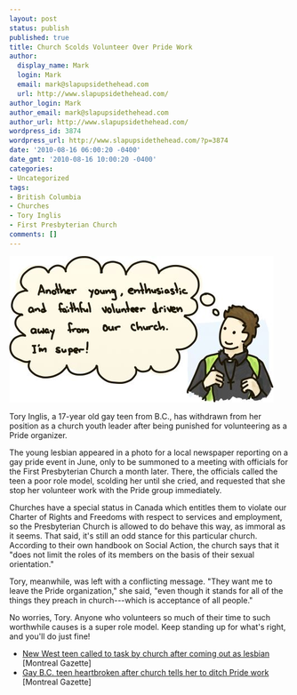 ```yaml
---
layout: post
status: publish
published: true
title: Church Scolds Volunteer Over Pride Work
author:
  display_name: Mark
  login: Mark
  email: mark@slapupsidethehead.com
  url: http://www.slapupsidethehead.com/
author_login: Mark
author_email: mark@slapupsidethehead.com
author_url: http://www.slapupsidethehead.com/
wordpress_id: 3874
wordpress_url: http://www.slapupsidethehead.com/?p=3874
date: '2010-08-16 06:00:20 -0400'
date_gmt: '2010-08-16 10:00:20 -0400'
categories:
- Uncategorized
tags:
- British Columbia
- Churches
- Tory Inglis
- First Presbyterian Church
comments: []
---
```

![Priest thinks to himself how super he is after driving away a young, enthusiastic, and faithful volunteer.](/wp-content/media/2010/08/dumb-church.jpg "Jesus was all about turning people away, right?")

Tory Inglis, a 17-year old gay teen from B.C., has withdrawn from her position as a church youth leader after being punished for volunteering as a Pride organizer.

The young lesbian appeared in a photo for a local newspaper reporting on a gay pride event in June, only to be summoned to a meeting with officials for the First Presbyterian Church a month later. There, the officials called the teen a poor role model, scolding her until she cried, and requested that she stop her volunteer work with the Pride group immediately.

Churches have a special status in Canada which entitles them to violate our Charter of Rights and Freedoms with respect to services and employment, so the Presbyterian Church is allowed to do behave this way, as immoral as it seems. That said, it's still an odd stance for this particular church. According to their own handbook on Social Action, the church says that it "does not limit the roles of its members on the basis of their sexual orientation."

Tory, meanwhile, was left with a conflicting message. "They want me to leave the Pride organization," she said, "even though it stands for all of the things they preach in church---which is acceptance of all people."

No worries, Tory. Anyone who volunteers so much of their time to such worthwhile causes is a super role model. Keep standing up for what's right, and you'll do just fine!

- [New West teen called to task by church after coming out as lesbian](http://www.montrealgazette.com/life/West+teen+called+task+church+after+coming+lesbian/3359150/story.html) [Montreal Gazette]
- [Gay B.C. teen heartbroken after church tells her to ditch Pride work](http://www.montrealgazette.com/life/teen+heartbroken+after+church+tells+ditch+Pride+work/3363077/story.html) [Montreal Gazette]
